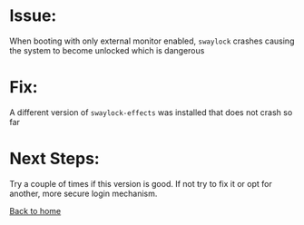 # Issue:

When booting with only external monitor enabled, `swaylock` crashes causing
the system to become unlocked which is dangerous

# Fix:

A different version of `swaylock-effects` was installed that does not crash so
far

# Next Steps:

Try a couple of times if this version is good. If not try to fix it or opt for
another, more secure login mechanism.

[Back to home](./README.md)

